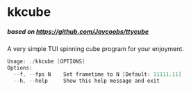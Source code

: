 # kkcube
##### based on https://github.com/Jaycoobs/ttycube

A very simple TUI spinning cube program for your enjoyment.


```c
Usage: ./kkcube [OPTIONS]
Options:
  --f, --fps N    Set frametime to N [Default: 11111.11]
  --h, --help     Show this help message and exit
  ```